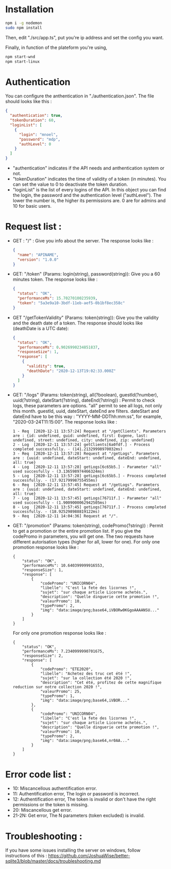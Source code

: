 # Installation

```sh
npm i -g nodemon
sudo npm install
```

Then, edit "./src/app.ts", put you're ip address and set the config you want.

Finally, in function of the plateform you're using,

```sh
npm start-wnd
npm start-linux
```

# Authentication

You can configure the anthentication in "./authentication.json". The file should looks like this :

```json
{
  "authentication": true,
  "tokenDuration": 60,
  "loginList": [
    {
      "login": "mnoel",
      "password": "mdp",
      "authLevel": 0
    }
  ]
}
```

- "authentication" indicates if the API needs and anthentication system or not.
- "tokenDuration" indicates the time of validity of a token (in minutes). You can set the value to 0 to deactivate the token duration.
- "loginList" is the list of every logins of the API. In this object you can find the login, the password and the authentication level ("authLevel"). The lower the number is, the higher its permissions are. 0 are for admins and 10 for basic users.

# Request list :

- GET : "/" : Give you info about the server.
  The response looks like :

  ```json
  {
    "name": "APINAME",
    "version": "1.0.0"
  }
  ```

- GET: "/token" (Params: login(string), password(string)): Give you a 60 minutes token.
  The response looks like :

  ```json
  {
    "status": "OK",
    "performanceMs": 15.70270100235939,
    "token": "5a3e9a10-3bdf-11eb-aef5-0b1bf8ec358c"
  }
  ```

- GET "/getTokenValidity" (Params: token(string)): Give you the validity and the death date of a token.
  The response should looks like (deathDate is a UTC date):

  ```json
  {
    "status": "OK",
    "performanceMs": 0.9026990234851837,
    "responseSize": 1,
    "response": [
      {
        "validity": true,
        "deathDate": "2020-12-13T19:02:33.000Z"
      }
    ]
  }
  ```

- GET: "/logs" (Params: token(string), all(?boolean), guestId(?number), uuid(?string), dateStart(?string), dateEnd(?string)) : Permit to check logs, these parameters are options. "all" permit to see all logs, not only this month. guestId, uuid, dateStart, dateEnd are filters. dateStart and dateEnd have to be this way : "YYYY-MM-DDThh:mm:ss", for example, "2020-03-24T11:15:00".
  The response looks like :

    ```
    1 - Req  [2020-12-11 13:57:24] Request at "/getClients". Parameters are : {id: undefined, guid: undefined, first: Eugene, last: undefined, street: undefined, city: undefined, zip: undefined}
    2 - Log  [2020-12-11 13:57:24] getClients[6a0fdf.] - Process completed successfully. - (141.21329998970032ms)
    3 - Req  [2020-12-11 13:57:28] Request at "/getLogs". Parameters are : {uuid: undefined, dateStart: undefined, dateEnd: undefined, all: true}
    4 - Log  [2020-12-11 13:57:28] getLogs[6c65b5.] - Parameter "all" used succesfully - (3.136598974466324ms)
    5 - Log  [2020-12-11 13:57:28] getLogs[6c65b5.] - Process completed successfully. - (17.92179998755455ms)
    6 - Req  [2020-12-11 13:57:45] Request at "/getLogs". Parameters are : {uuid: undefined, dateStart: undefined, dateEnd: undefined, all: true}
    7 - Log  [2020-12-11 13:57:45] getLogs[76711f.] - Parameter "all" used succesfully - (1.9009000062942505ms)
    8 - Log  [2020-12-11 13:57:45] getLogs[76711f.] - Process completed successfully. - (18.925298988819122ms)
    9 - Req  [2020-12-11 14:04:36] Request at "/".
    ```
  
- GET: "/promotion" (Params: token(string), codePromo(?string)) : Permit to get a promotion or the entire promotion list. If you give the codePromo in parameters, you will get one. The two requests have different autorisation types (higher for all, lower for one).
  For only one promotion response looks like :

  ```
  {
      "status": "OK",
      "performanceMs": 10.640399999916553,
      "responseSize": 1,
      "response": [
          {
              "codePromo": "UNICORN04",
              "libelle": "C'est la fete des licornes !",
              "sujet": "sur chaque article Licorne achetés.",
              "description": "Quelle dinguerie cette promotion !",
              "valeurPromo": 10,
              "typePromo": 2,
              "img": "data:image/png;base64,iVBORw0KGgoAAAANSU..."
          }
      ]
  }
  ```

  For only one promotion response looks like :

  ```
  {
      "status": "OK",
      "performanceMs": 7.2340999990701675,
      "responseSize": 2,
      "response": [
          {
              "codePromo": "ETE2020",
              "libelle": "Achetez des truc cet été !",
              "sujet": "sur la collection été 2020 !",
              "description": "Cet été, profitez de cette magnifique reduction sur notre collection 2020 !",
              "valeurPromo": 25,
              "typePromo": 1,
              "img": "data:image/png;base64,iVBOR..."
          },
          {
              "codePromo": "UNICORN04",
              "libelle": "C'est la fete des licornes !",
              "sujet": "sur chaque article Licorne achetés.",
              "description": "Quelle dinguerie cette promotion !",
              "valeurPromo": 10,
              "typePromo": 2,
              "img": "data:image/png;base64,nr0AA..."
          }
      ]
  }
  ```

# Error code list :

- 10: Miscancellous authentification error.
- 11: Authentification error, The login or password is incorrect.
- 12: Authentification error, The token is invalid or don't have the right permissions or the token is missing.
- 20: Miscancellous get error.
- 21-2N: Get error, The N parameters (token excluded) is invalid.

# Troubleshooting :

If you have some issues installing the server on windows, follow instructions of this :
https://github.com/JoshuaWise/better-sqlite3/blob/master/docs/troubleshooting.md

